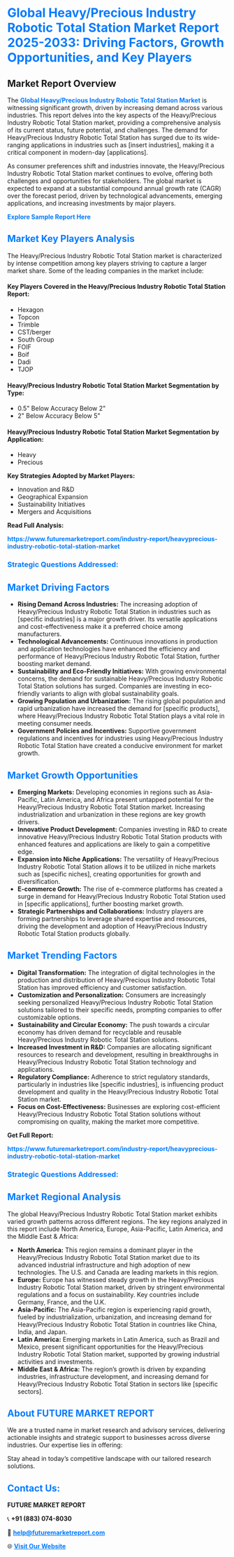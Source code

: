 <h1 style="color: #007BFF;">Global Heavy/Precious Industry Robotic Total Station Market Report 2025-2033: Driving Factors, Growth Opportunities, and Key Players</h1>

<section id="overview">
<h2>Market Report Overview</h2>
<p>The <a href="https://www.futuremarketreport.com/industry-report/heavyprecious-industry-robotic-total-station-market" style="color: #007BFF; text-decoration: none;"><strong>Global Heavy/Precious Industry Robotic Total Station Market</strong></a> is witnessing significant growth, driven by increasing demand across various industries. This report delves into the key aspects of the Heavy/Precious Industry Robotic Total Station market, providing a comprehensive analysis of its current status, future potential, and challenges. The demand for Heavy/Precious Industry Robotic Total Station has surged due to its wide-ranging applications in industries such as [insert industries], making it a critical component in modern-day [applications].</p>
<p>As consumer preferences shift and industries innovate, the Heavy/Precious Industry Robotic Total Station market continues to evolve, offering both challenges and opportunities for stakeholders. The global market is expected to expand at a substantial compound annual growth rate (CAGR) over the forecast period, driven by technological advancements, emerging applications, and increasing investments by major players.</p>
</section>

<section id="overview">
<p><a href="https://www.futuremarketreport.com/request-sample/reportId=40581" style="color: #007BFF; text-decoration: none;"><strong>Explore Sample Report Here</strong></a></p>
</section>

<section id="key-players">
<h2 style="color: #007BFF;">Market Key Players Analysis</h2>
<p>The Heavy/Precious Industry Robotic Total Station market is characterized by intense competition among key players striving to capture a larger market share. Some of the leading companies in the market include:</p>
<h4>Key Players Covered in the Heavy/Precious Industry Robotic Total Station Report:</h4>
<ul><li>Hexagon</li><li>Topcon</li><li>Trimble</li><li>CST/berger</li><li>South Group</li><li>FOIF</li><li>Boif</li><li>Dadi</li><li>TJOP</li></ul>
<h4>Heavy/Precious Industry Robotic Total Station Market Segmentation by Type:</h4>
<ul><li>0.5&quot; Below Accuracy Below 2&quot;</li><li>2&quot; Below Accuracy Below 5&quot;</li></ul>

<h4>Heavy/Precious Industry Robotic Total Station Market Segmentation by Application:</h4>
<ul><li>Heavy</li><li>Precious</li></ul>
<p><strong>Key Strategies Adopted by Market Players:</strong></p>
<ul>
<li>Innovation and R&D</li>
<li>Geographical Expansion</li>
<li>Sustainability Initiatives</li>
<li>Mergers and Acquisitions</li>
</ul>
</section>

<section>
<p><strong>Read Full Analysis: </strong></p><a href="https://www.futuremarketreport.com/industry-report/heavyprecious-industry-robotic-total-station-market" style="color: #007BFF; text-decoration: none;"><strong>https://www.futuremarketreport.com/industry-report/heavyprecious-industry-robotic-total-station-market</strong></a>
<h3 style="color: #007BFF;">Strategic Questions Addressed:</h3>
</section>

<section id="driving-factors">
<h2 style="color: #007BFF;">Market Driving Factors</h2>
<ul>
<li><strong>Rising Demand Across Industries:</strong> The increasing adoption of Heavy/Precious Industry Robotic Total Station in industries such as [specific industries] is a major growth driver. Its versatile applications and cost-effectiveness make it a preferred choice among manufacturers.</li>
<li><strong>Technological Advancements:</strong> Continuous innovations in production and application technologies have enhanced the efficiency and performance of Heavy/Precious Industry Robotic Total Station, further boosting market demand.</li>
<li><strong>Sustainability and Eco-Friendly Initiatives:</strong> With growing environmental concerns, the demand for sustainable Heavy/Precious Industry Robotic Total Station solutions has surged. Companies are investing in eco-friendly variants to align with global sustainability goals.</li>
<li><strong>Growing Population and Urbanization:</strong> The rising global population and rapid urbanization have increased the demand for [specific products], where Heavy/Precious Industry Robotic Total Station plays a vital role in meeting consumer needs.</li>
<li><strong>Government Policies and Incentives:</strong> Supportive government regulations and incentives for industries using Heavy/Precious Industry Robotic Total Station have created a conducive environment for market growth.</li>
</ul>
</section>

<section id="growth-opportunities">
<h2 style="color: #007BFF;">Market Growth Opportunities</h2>
<ul>
<li><strong>Emerging Markets:</strong> Developing economies in regions such as Asia-Pacific, Latin America, and Africa present untapped potential for the Heavy/Precious Industry Robotic Total Station market. Increasing industrialization and urbanization in these regions are key growth drivers.</li>
<li><strong>Innovative Product Development:</strong> Companies investing in R&D to create innovative Heavy/Precious Industry Robotic Total Station products with enhanced features and applications are likely to gain a competitive edge.</li>
<li><strong>Expansion into Niche Applications:</strong> The versatility of Heavy/Precious Industry Robotic Total Station allows it to be utilized in niche markets such as [specific niches], creating opportunities for growth and diversification.</li>
<li><strong>E-commerce Growth:</strong> The rise of e-commerce platforms has created a surge in demand for Heavy/Precious Industry Robotic Total Station used in [specific applications], further boosting market growth.</li>
<li><strong>Strategic Partnerships and Collaborations:</strong> Industry players are forming partnerships to leverage shared expertise and resources, driving the development and adoption of Heavy/Precious Industry Robotic Total Station products globally.</li>
</ul>
</section>

<section id="trending-factors">
<h2 style="color: #007BFF;">Market Trending Factors</h2>
<ul>
<li><strong>Digital Transformation:</strong> The integration of digital technologies in the production and distribution of Heavy/Precious Industry Robotic Total Station has improved efficiency and customer satisfaction.</li>
<li><strong>Customization and Personalization:</strong> Consumers are increasingly seeking personalized Heavy/Precious Industry Robotic Total Station solutions tailored to their specific needs, prompting companies to offer customizable options.</li>
<li><strong>Sustainability and Circular Economy:</strong> The push towards a circular economy has driven demand for recyclable and reusable Heavy/Precious Industry Robotic Total Station solutions.</li>
<li><strong>Increased Investment in R&D:</strong> Companies are allocating significant resources to research and development, resulting in breakthroughs in Heavy/Precious Industry Robotic Total Station technology and applications.</li>
<li><strong>Regulatory Compliance:</strong> Adherence to strict regulatory standards, particularly in industries like [specific industries], is influencing product development and quality in the Heavy/Precious Industry Robotic Total Station market.</li>
<li><strong>Focus on Cost-Effectiveness:</strong> Businesses are exploring cost-efficient Heavy/Precious Industry Robotic Total Station solutions without compromising on quality, making the market more competitive.</li>
</ul>
</section>

<section>
<p><strong>Get Full Report: </strong></p><a href="https://www.futuremarketreport.com/industry-report/heavyprecious-industry-robotic-total-station-market" style="color: #007BFF; text-decoration: none;"><strong>https://www.futuremarketreport.com/industry-report/heavyprecious-industry-robotic-total-station-market</strong></a>
<h3 style="color: #007BFF;">Strategic Questions Addressed:</h3>
</section>


<section id="regional-analysis">
<h2 style="color: #007BFF;">Market Regional Analysis</h2>
<p>The global Heavy/Precious Industry Robotic Total Station market exhibits varied growth patterns across different regions. The key regions analyzed in this report include North America, Europe, Asia-Pacific, Latin America, and the Middle East & Africa:</p>
<ul>
<li><strong>North America:</strong> This region remains a dominant player in the Heavy/Precious Industry Robotic Total Station market due to its advanced industrial infrastructure and high adoption of new technologies. The U.S. and Canada are leading markets in this region.</li>
<li><strong>Europe:</strong> Europe has witnessed steady growth in the Heavy/Precious Industry Robotic Total Station market, driven by stringent environmental regulations and a focus on sustainability. Key countries include Germany, France, and the U.K.</li>
<li><strong>Asia-Pacific:</strong> The Asia-Pacific region is experiencing rapid growth, fueled by industrialization, urbanization, and increasing demand for Heavy/Precious Industry Robotic Total Station in countries like China, India, and Japan.</li>
<li><strong>Latin America:</strong> Emerging markets in Latin America, such as Brazil and Mexico, present significant opportunities for the Heavy/Precious Industry Robotic Total Station market, supported by growing industrial activities and investments.</li>
<li><strong>Middle East & Africa:</strong> The region’s growth is driven by expanding industries, infrastructure development, and increasing demand for Heavy/Precious Industry Robotic Total Station in sectors like [specific sectors].</li>
</ul>
</section>

<footer>
<h2 style="color: #007BFF;">About FUTURE MARKET REPORT</h2>
<p>We are a trusted name in market research and advisory services, delivering actionable insights and strategic support to businesses across diverse industries. Our expertise lies in offering:</p>

<p>Stay ahead in today’s competitive landscape with our tailored research solutions.</p>

<h2 style="color: #007BFF;">Contact Us:</h2>
<p><strong>FUTURE MARKET REPORT</strong></p>
<p>📞 <strong>+91 (883) 074-8030</strong></p>
<p>📧 <strong><a href="mailto:help@futuremarketreport.com" style="color: #007BFF;">help@futuremarketreport.com</a></strong></p>
<p>🌐 <strong><a href="https://www.futuremarketreport.com/" style="color: #007BFF;">Visit Our Website</a></strong></p>
</footer>
